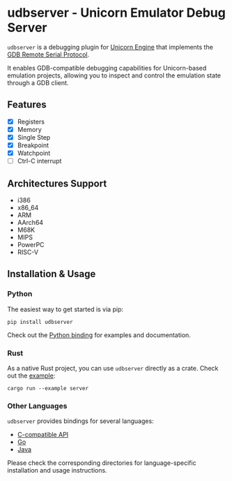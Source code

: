 # udbserver - Unicorn Emulator Debug Server

`udbserver` is a debugging plugin for [Unicorn Engine](https://www.unicorn-engine.org/) that implements the [GDB Remote Serial Protocol](https://sourceware.org/gdb/onlinedocs/gdb/Remote-Protocol.html).

It enables GDB-compatible debugging capabilities for Unicorn-based emulation projects, allowing you to inspect and control the emulation state through a GDB client.

## Features

* [x] Registers
* [x] Memory
* [x] Single Step
* [x] Breakpoint
* [x] Watchpoint
* [ ] Ctrl-C interrupt

## Architectures Support

* i386
* x86\_64
* ARM
* AArch64
* M68K
* MIPS
* PowerPC
* RISC-V

## Installation & Usage

### Python

The easiest way to get started is via pip:

``
pip install udbserver
``

Check out the [Python binding](bindings/python) for examples and documentation.

### Rust

As a native Rust project, you can use `udbserver` directly as a crate. Check out the [example](examples/server.rs):

``
cargo run --example server
``

### Other Languages

`udbserver` provides bindings for several languages:

* [C-compatible API](bindings/c)
* [Go](bindings/go)
* [Java](bindings/java)

Please check the corresponding directories for language-specific installation and usage instructions.

